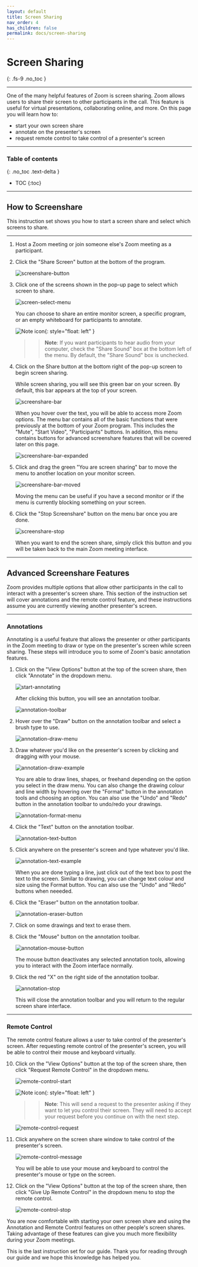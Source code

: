 ```yaml
---
layout: default
title: Screen Sharing
nav_order: 4
has_children: false
permalink: docs/screen-sharing
---
```


# Screen Sharing
{: .fs-9 .no_toc }

---

One of the many helpful features of Zoom is screen sharing. Zoom allows users to share their screen to other participants in the call. This feature is useful for virtual presentations, collaborating online, and more. On this page you will learn how to: 

* start your own screen share
* annotate on the presenter's screen
* request remote control to take control of a presenter's screen

---

### Table of contents
{: .no_toc .text-delta }
* TOC
{:toc}


---

## How to Screenshare

This instruction set shows you how to start a screen share and select which screens to share.

---
1. Host a Zoom meeting or join someone else's Zoom meeting as a participant.
2. Click the "Share Screen" button at the bottom of the program.

	![screenshare-button](https://github.com/crispyfalafel/zoom-guide/blob/gh-pages/assets/images/screenshare_button.png?raw=true "Screen share button")
	
	
3. Click one of the screens shown in the pop-up page to select which screen to share.

	![screen-select-menu](https://github.com/crispyfalafel/zoom-guide/blob/gh-pages/assets/images/screen_select_menu.png?raw=true "Screen select menu")

	You can choose to share an entire monitor screen, a specific program, or an empty whiteboard for participants to annotate.


	![Note icon](https://github.com/crispyfalafel/zoom-guide/blob/gh-pages/assets/images/note.png?raw=true "Note"){: style="float: left" }
	>> **Note**: If you want participants to hear audio from your computer, check the "Share Sound" box at the bottom left of the menu. By default, the "Share Sound" box is unchecked.

4. Click on the Share button at the bottom right of the pop-up screen to begin screen sharing.

	While screen sharing, you will see this green bar on your screen. By default, this bar appears at the top of your screen. 

	![screenshare-bar](https://github.com/crispyfalafel/zoom-guide/blob/gh-pages/assets/images/screenshare_bar.png?raw=true "Screen share bar")

	When you hover over the text, you will be able to access more Zoom options. The menu bar contains all of the basic functions that were previously at the bottom of your Zoom program. This includes the "Mute", "Start Video", "Participants" buttons. In addition, this menu contains buttons for advanced screenshare features that will be covered later on this page.

	![screenshare-bar-expanded](https://github.com/crispyfalafel/zoom-guide/blob/gh-pages/assets/images/screenshare_bar_expanded.png?raw=true "Screen share bar expanded")

5. Click and drag the green "You are screen sharing" bar to move the menu to another location on your monitor screen.

	![screenshare-bar-moved](https://github.com/crispyfalafel/zoom-guide/blob/gh-pages/assets/images/screenshare_bar_moved.png?raw=true "Screen share bar moved")

	Moving the menu can be useful if you have a second monitor or if the menu is currently blocking something on your screen. 

6. Click the "Stop Screenshare" button on the menu bar once you are done.

	![screenshare-stop](https://github.com/crispyfalafel/zoom-guide/blob/gh-pages/assets/images/screenshare_stop.png?raw=true "Screen share stop")

	When you want to end the screen share, simply click this button and you will be taken back to the main Zoom meeting interface.

---
## Advanced Screenshare Features
Zoom provides multiple options that allow other participants in the call to interact with a presenter's screen share. This section of the instruction set will cover annotations and the remote control feature, and these instructions assume you are currently viewing another presenter's screen.

---
### Annotations 
Annotating is a useful feature that allows the presenter or other participants in the Zoom meeting to draw or type on the presenter's screen while screen sharing. These steps will introduce you to some of Zoom's basic annotation features.

1. Click on the "View Options" button at the top of the screen share, then click "Annotate" in the dropdown menu.
	
	![start-annotating](https://github.com/crispyfalafel/zoom-guide/blob/gh-pages/assets/images/start_annotating.png?raw=true "Start annotating")
	
	After clicking this button, you will see an annotation toolbar.
	
	![annotation-toolbar](https://github.com/crispyfalafel/zoom-guide/blob/gh-pages/assets/images/annotation_toolbar.png?raw=true "Annotation toolbar")
	
2. Hover over the "Draw" button on the annotation toolbar and select a brush type to use.
	
	![annotation-draw-menu](https://github.com/crispyfalafel/zoom-guide/blob/gh-pages/assets/images/annotation_draw_menu.png?raw=true "Annotation draw menu")
3. Draw whatever you'd like on the presenter's screen by clicking and dragging with your mouse.
	
	![annotation-draw-example](https://github.com/crispyfalafel/zoom-guide/blob/gh-pages/assets/images/annotation_draw_example.png?raw=true "Annotation draw example")
	
	You are able to draw lines, shapes, or freehand depending on the option you select in the draw menu. You can also change the drawing colour and line width by hovering over the "Format" button in the annotation tools and choosing an option. You can also use the "Undo" and "Redo" button in the annotation toolbar to undo/redo your drawings.
	
	![annotation-format-menu](https://github.com/crispyfalafel/zoom-guide/blob/gh-pages/assets/images/annotation_format_menu.png?raw=true "Annotation format menu")
	
4. Click the "Text" button on the annotation toolbar.

	![annotation-text-button](https://github.com/crispyfalafel/zoom-guide/blob/gh-pages/assets/images/annotation_text_button.png?raw=true "Annotation text button")
	
5. Click anywhere on the presenter's screen and type whatever you'd like.

	![annotation-text-example](https://github.com/crispyfalafel/zoom-guide/blob/gh-pages/assets/images/annotation_text_example.png?raw=true "Annotation text example")

	When you are done typing a line, just click out of the text box to post the text to the screen. Similar to drawing, you can change text colour and size using the Format button. You can also use the "Undo" and "Redo" buttons when neeeded.
	
6. Click the "Eraser" button on the annotation toolbar. 
	
	![annotation-eraser-button](https://github.com/crispyfalafel/zoom-guide/blob/gh-pages/assets/images/annotation_eraser_button.png?raw=true "Annotation eraser button")
7. Click on some drawings and text to erase them.
	
8. Click the "Mouse" button on the annotation toolbar.
	
	![annotation-mouse-button](https://github.com/crispyfalafel/zoom-guide/blob/gh-pages/assets/images/annotation_mouse_button.png?raw=true "Annotation mouse button")
	
	The mouse button deactivates any selected annotation tools, allowing you to interact with the Zoom interface normally.
9. Click the red "X" on the right side of the annotation toolbar.

	![annotation-stop](https://github.com/crispyfalafel/zoom-guide/blob/gh-pages/assets/images/annotation_stop.png?raw=true "Stop annotating")

	This will close the annotation toolbar and you will return to the regular screen share interface.

---
### Remote Control 
The remote control feature allows a user to take control of the presenter's screen. After requesting remote control of the presenter's screen, you will be able to control their mouse and keyboard virtually.

10. Click on the "View Options" button at the top of the screen share, then click "Request Remote Control" in the dropdown menu.

	![remote-control-start](https://github.com/crispyfalafel/zoom-guide/blob/gh-pages/assets/images/remote_control_start.png?raw=true "Start remote control")


	![Note icon](https://github.com/crispyfalafel/zoom-guide/blob/gh-pages/assets/images/note.png?raw=true "Note"){: style="float: left" }
	>> **Note**: This will send a request to the presenter asking if they want to let you control their screen. They will need to accept your request before you continue on with the next step.

	![remote-control-request](https://github.com/crispyfalafel/zoom-guide/blob/gh-pages/assets/images/remote_control_request.png?raw=true "Request remote control")

11. Click anywhere on the screen share window to take control of the presenter's screen.

	![remote-control-message](https://github.com/crispyfalafel/zoom-guide/blob/gh-pages/assets/images/remote_control_message.png?raw=true "Remote control confirmation message")

	You will be able to use your mouse and keyboard to control the presenter's mouse or type on the screen.

12. Click on the "View Options" button at the top of the screen share, then click "Give Up Remote Control" in the dropdown menu to stop the remote control.

	![remote-control-stop](https://github.com/crispyfalafel/zoom-guide/blob/gh-pages/assets/images/remote_control_stop.png?raw=true "Stop remote control")

You are now comfortable with starting your own screen share and using the Annotation and Remote Control features on other people's screen shares. Taking advantage of these features can give you much more flexibility during your Zoom meetings. 

This is the last instruction set for our guide. Thank you for reading through our guide and we hope this knowledge has helped you.
